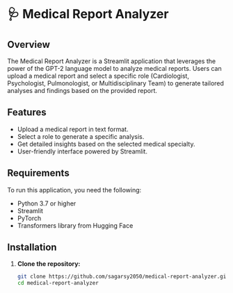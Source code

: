 # 🩺 Medical Report Analyzer

## Overview
The Medical Report Analyzer is a Streamlit application that leverages the power of the GPT-2 language model to analyze medical reports. Users can upload a medical report and select a specific role (Cardiologist, Psychologist, Pulmonologist, or Multidisciplinary Team) to generate tailored analyses and findings based on the provided report.

## Features
- Upload a medical report in text format.
- Select a role to generate a specific analysis.
- Get detailed insights based on the selected medical specialty.
- User-friendly interface powered by Streamlit.

## Requirements
To run this application, you need the following:
- Python 3.7 or higher
- Streamlit
- PyTorch
- Transformers library from Hugging Face

## Installation

1. **Clone the repository:**
   ```bash
   git clone https://github.com/sagarsy2050/medical-report-analyzer.git
   cd medical-report-analyzer
